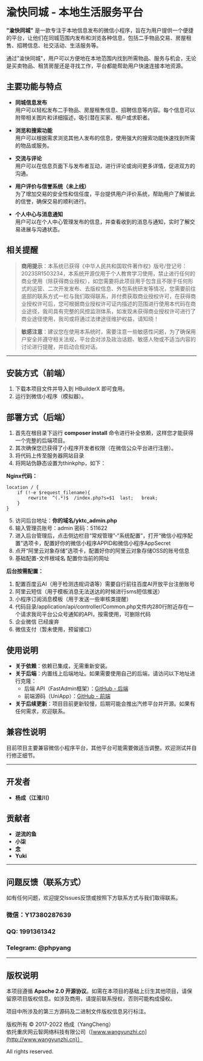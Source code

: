 # 渝快同城 - 本地生活服务平台

**"渝快同城"** 是一款专注于本地信息发布的微信小程序，旨在为用户提供一个便捷的平台，让他们在同城范围内发布和浏览各种信息，包括二手物品交易、房屋租售、招聘信息、社交活动、生活服务等。

通过"渝快同城"，用户可以方便地在本地范围内找到所需物品、服务与机会，无论是买卖物品、租赁房屋还是寻找工作，平台都能帮助用户快速连接本地资源。

## 主要功能与特点

- **同城信息发布**  
  用户可以轻松发布二手物品、房屋租售信息、招聘信息等内容。每个信息可以附带相关图片和详细描述，吸引潜在买家、租户或求职者。


- **浏览和搜索功能**  
  用户可以根据需求浏览其他人发布的信息，使用强大的搜索功能快速找到所需的物品或服务。


- **交流与评论**  
  用户可以在信息页面下与发布者互动，进行评论或询问更多详情，促进双方的沟通。


- **用户评价与信誉系统（未上线）**  
  为了增加交易的安全性和信任度，平台提供用户评价系统，帮助用户了解彼此的信誉，确保交易的顺利进行。


- **个人中心与消息通知**  
  用户可以在个人中心管理发布的信息，并查看收到的消息与通知，实时了解交易进展与沟通状态。



## 相关提醒

> **商用提示**：本系统已获得《中华人民共和国软件著作权》版号/登记号：2023SR1503234，本系统开源仅用于个人教育学习使用，禁止进行任何的商业使用（除获得商业授权），如您需要将此项目用于包含且不限于任何形式的运营、二次开发发布、去版权信息、外包系统研发等情况，您需要前往底部的联系方式一栏与我们取得联系，并付费获取商业授权许可，在获得商业授权许可后，您可根据商业授权许可证内描述的范围进行使用本代码在商业途径，我司具有完整的风控监测体系，如发现未获得商业授权许可进行了商业途径使用，我司或将通过法律途径维护权益，请知晓！

> **敏感注意**：建议您在使用本系统时，需要注意一些敏感性问题，为了确保用户安全并遵守相关法规，平台会对涉及政治话题、敏感人物或不适当内容的讨论进行提醒，并启动合规对话。

---

## 安装方式（前端）

1. 下载本项目文件并导入到 HBuilderX 即可食用。
2. 运行到微信小程序（模拟器）。

## 部署方式（后端）

1. 首先在根目录下运行 **composer install** 命令进行补全依赖，这样您才能获得一个完整的后端项目。
2. 其次确保您已获得了小程序开发者权限（在微信公众平台进行注册）。
3. 将代码上传至服务器网站目录
4. 将网站伪静态设置为thinkphp，如下：

**Nginx代码：**
````
location / {
	if (!-e $request_filename){
		rewrite  ^(.*)$  /index.php?s=$1  last;   break;
	}
}
````
5. 访问后台地址：**你的域名/yktc_admin.php**
6. 输入管理员账号：admin  密码：511622
7. 进入后台管理后，点击侧边栏目“常规管理”-“系统配置”，打开“微信小程序配置”选项卡，配置好你的微信小程序APPID和微信小程序AppSecret
8. 点开“阿里云对象存储”选项卡，配置好你的阿里云对象存储OSS的账号信息
9. 基础配置-文件根域名 配置你当前的网址

**后台按需配置：**

1. 配置百度云AI（用于检测违规词语等）需要自行前往百度AI开放平台注册账号
2. 阿里云短信（用于模板消息无法送达的时候进行sms短信推送）
3. 小程序订阅消息模板（用于发送一些审核类提醒）
4. 代码目录/application/api/controller/Common.php文件内280行附近存在一个请求我司平台公众号通知的API，按需使用，可删除代码
5. 企业微信 已经废弃
6. 微信支付（暂未使用，预留接口）


## 使用说明

- **关于依赖**：依赖已集成，无需重新安装。
- **关于后端**：内置线上后端地址。如果需要使用自己的后端，请访问以下地址进行克隆：
    - 后端 API（FastAdmin框架）：[GitHub - 后端](https://github.com/yc20010826/smart-community-platform-api/tree/master)
    - 前端源码（UniApp）：[GitHub - 前端](https://github.com/yc20010826/smart-community-platform-mini/tree/master)
- **关于后续更新**：项目目前更新较慢，后期可能会推出汽修平台并开源。如果有任何需求，欢迎联系。

## 兼容性说明

目前项目主要兼容微信小程序平台，其他平台可能需要做适当调整。欢迎测试并自行修正细节。

---

## 开发者

- **杨成（江淮川）**

## 贡献者

- **逆流的鱼**
- **小柒**
- **念**
- **Yuki**

---

## 问题反馈（联系方式）

如有任何问题，欢迎提交Issues反馈或按照下方联系方式与我们取得联系。

### 微信：Y17380287639

### QQ: 1991361342

### Telegram: @phpyang

---

## 版权说明

本项目遵循 **Apache 2.0 开源协议**。如需在本项目的基础上衍生其他项目，请保留原项目版权信息。如涉及商用，请提前联系授权，否则可能构成侵权。

项目中所涉及的第三方源码及二进制文件版权信息另行标注。

版权所有 © 2017-2022 杨成（YangCheng）  
依托重庆网云智网络科技有限公司（[www.wangyunzhi.cn](http://www.wangyunzhi.cn)）

All rights reserved.
